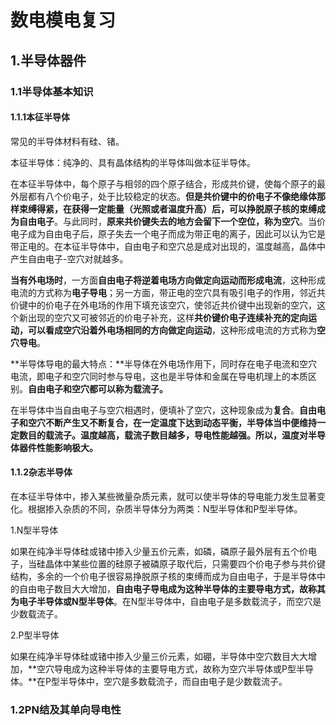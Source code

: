 # 数电模电复习

## 1.半导体器件

### 1.1半导体基本知识

#### 1.1.1本征半导体

常见的半导体材料有硅、锗。

本征半导体：纯净的、具有晶体结构的半导体叫做本征半导体。

在本征半导体中，每个原子与相邻的四个原子结合，形成共价键，使每个原子的最外层都有八个价电子，处于比较稳定的状态。**但是共价键中的价电子不像绝缘体那样束缚得紧，在获得一定能量（光照或者温度升高）后，可以挣脱原子核的束缚成为自由电子**。与此同时，**原来共价键失去的地方会留下一个空位，称为空穴**。当价电子成为自由电子后，原子失去一个电子而成为带正电的离子，因此可以认为它是带正电的。在本征半导体中，自由电子和空穴总是成对出现的，温度越高，晶体中产生自由电子-空穴对就越多。

**当有外电场时**，一方面**自由电子将逆着电场方向做定向运动而形成电流**，这种形成电流的方式称为**电子导电**；另一方面，带正电的空穴具有吸引电子的作用，邻近共价键中的价电子在外电场的作用下填充该空穴，使邻近共价键中出现新的空穴，这个新出现的空穴又可被邻近的价电子补充，这样**共价键价电子连续补充的定向运动，可以看成空穴沿着外电场相同的方向做定向运动**，这种形成电流的方式称为**空穴导电**。

**半导体导电的最大特点：**半导体在外电场作用下，同时存在电子电流和空穴电流，即电子和空穴同时参与导电，这也是半导体和金属在导电机理上的本质区别。**自由电子和空穴都可以称为载流子。**

在半导体中当自由电子与空穴相遇时，便填补了空穴，这种现象成为**复合**。**自由电子和空穴不断产生又不断复合，在一定温度下达到动态平衡，半导体当中便维持一定数目的载流子。温度越高，载流子数目越多，导电性能越强。所以，温度对半导体器件性能影响极大。**

#### 1.1.2杂志半导体

在本征半导体中，掺入某些微量杂质元素，就可以使半导体的导电能力发生显著变化。根据掺入杂质的不同，杂质半导体分为两类：N型半导体和P型半导体。

1.N型半导体

如果在纯净半导体硅或锗中掺入少量五价元素，如磷，磷原子最外层有五个价电子，当硅晶体中某些位置的硅原子被磷原子取代后，只需要四个价电子参与共价键结构，多余的一个价电子很容易挣脱原子核的束缚而成为自由电子，于是半导体中的自由电子数目大大增加，**自由电子导电成为这种半导体的主要导电方式，故称其为电子半导体或N型半导体**。在N型半导体中，自由电子是多数载流子，而空穴是少数载流子。

2.P型半导体

如果在纯净半导体硅或锗中掺入少量三价元素，如硼，半导体中空穴数目大大增加，**空穴导电成为这种半导体的主要导电方式，故称为空穴半导体或P型半导体。**在P型半导体中，空穴是多数载流子，而自由电子是少数载流子。

### 1.2PN结及其单向导电性